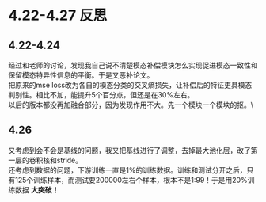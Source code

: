 # 4.22-4.27 反思
## 4.22-4.24
经过和老师的讨论，发现我自己说不清楚模态补偿模块怎么实现促进模态一致性和保留模态特异性信息的平衡。于是又恶补论文。\
把原来的mse loss改为各自的模态分类的交叉熵损失，让补偿后的特征更具模态判别性。相比不加，能提升5个百分点，但还是在30%左右。\
以后的版本都没再加融合部分，因为发现作用不大。先一个模块一个模块的抠。\
## 4.26
又考虑到会不会是基线的问题，我又把基线进行了调整，去掉最大池化层，改了第一层的卷积核和stride。\
还考虑到数据的问题，下游训练一直是1%的训练数据。训练和测试分开之后，只有125个训练样本，而测试要200000左右个样本，根本不是1:99！于是用20%训练数据
**大突破！**
